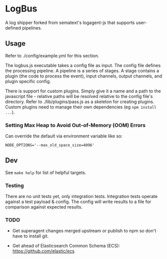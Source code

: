 
# LogBus

A log shipper forked from sematext's logagent-js that supports user-defined pipelines.


## Usage

Refer to ./config/example.yml for this section.

The logbus.js executable takes a config file as input. The config file defines
the processing pipeline. A pipeline is a series of stages. A stage contains a
plugin (the code to process the event), input channels, output channels, and
plugin specific config. 

There is support for custom plugins. Simply give it a name and a path to the
javascript file - relative paths will be resolved relative to the config file's
directory. Refer to ./lib/plugins/pass.js as a skeleton for creating plugins.
Custom plugins need to manage their own dependencies (eg `npm install ...`).

### Setting Max Heap to Avoid Out-of-Memory (OOM) Errors

Can override the default via environment variable like so:

    NODE_OPTIONS='--max_old_space_size=4096'

## Dev

See `make help` for list of helpful targets.


### Testing

There are no unit tests yet, only integration tests. Integration tests operate
against a test payload & config. The config will write results to a file for
comparison against expected results.


### TODO

- Get superagent changes merged upstream or publish to npm so don't have to
  install git.

- Get ahead of Elasticsearch Common Schema (ECS):
  https://github.com/elastic/ecs
